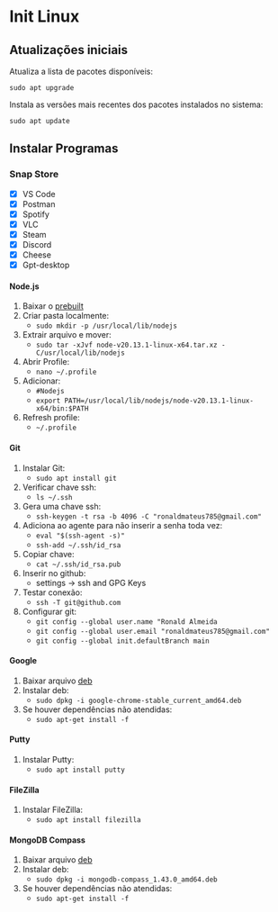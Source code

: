 # Init Linux

## Atualizações iniciais

Atualiza a lista de pacotes disponíveis:

`sudo apt upgrade`

Instala as versões mais recentes dos pacotes instalados no sistema:

`sudo apt update`

## Instalar Programas

### Snap Store

- [x] VS Code
- [x] Postman
- [x] Spotify
- [x] VLC
- [x] Steam
- [x] Discord
- [x] Cheese
- [x] Gpt-desktop

#### Node.js

1.  Baixar o [prebuilt](https://nodejs.org/en/download/prebuilt-binaries)
2.  Criar pasta localmente:
    -   `sudo mkdir -p /usr/local/lib/nodejs`
3.  Extrair arquivo e mover:
    -   `sudo tar -xJvf node-v20.13.1-linux-x64.tar.xz -C/usr/local/lib/nodejs`
4.  Abrir Profile:
    -   `nano ~/.profile`
5.  Adicionar:
    -   `#Nodejs`
    -   `export PATH=/usr/local/lib/nodejs/node-v20.13.1-linux-x64/bin:$PATH`
6.  Refresh profile:
    -   `~/.profile`

#### Git

1.  Instalar Git:
    -   `sudo apt install git`
2.  Verificar chave ssh:
    -   `ls ~/.ssh`
3.  Gera uma chave ssh:
    -   `ssh-keygen -t rsa -b 4096 -C "ronaldmateus785@gmail.com"`
4.  Adiciona ao agente para não inserir a senha toda vez:
    -   `eval "$(ssh-agent -s)"`
    -   `ssh-add ~/.ssh/id_rsa`
5.  Copiar chave:
    -   `cat ~/.ssh/id_rsa.pub`
6.  Inserir no github:
    -   settings -> ssh and GPG Keys
7.  Testar conexão:
    -   `ssh -T git@github.com`
8.  Configurar git:
    -   `git config --global user.name "Ronald Almeida `
    -   `git config --global user.email "ronaldmateus785@gmail.com"`
    -   `git config --global init.defaultBranch main`

#### Google

1.  Baixar arquivo [deb](https://www.google.com/intl/pt-BR/chrome/)
2.  Instalar deb:
    -   `sudo dpkg -i google-chrome-stable_current_amd64.deb`
3.  Se houver dependências não atendidas:
    -   `sudo apt-get install -f`

#### Putty

1.  Instalar Putty:
    -   `sudo apt install putty`

#### FileZilla

1.  Instalar FileZilla:
    -   `sudo apt install filezilla`

#### MongoDB Compass

1.  Baixar arquivo [deb](https://www.mongodb.com/try/download/compass)
2.  Instalar deb:
    -   `sudo dpkg -i mongodb-compass_1.43.0_amd64.deb`
3.  Se houver dependências não atendidas:
    -   `sudo apt-get install -f`
